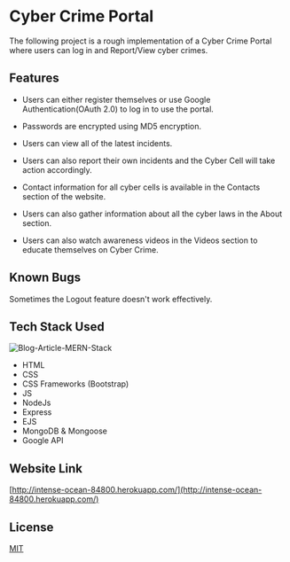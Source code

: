 # Cyber Crime Portal

The following project is a rough implementation of a Cyber Crime Portal where users can log in and Report/View cyber crimes.

## Features

- Users can either register themselves or use Google Authentication(OAuth 2.0) to log in to use the portal.

- Passwords are encrypted using MD5 encryption.

- Users can view all of the latest incidents.

- Users can also report their own incidents and the Cyber Cell will take action accordingly.

- Contact information for all cyber cells is available in the Contacts section of the website.

- Users can also gather information about all the cyber laws in the About section.

- Users can also watch awareness videos in the Videos section to educate themselves on Cyber Crime.

## Known Bugs

Sometimes the Logout feature doesn't work effectively.

## Tech Stack Used
![Blog-Article-MERN-Stack](https://user-images.githubusercontent.com/62372310/112726186-22d61100-8f42-11eb-95db-9be14ee32863.jpg)


- HTML
- CSS
- CSS Frameworks (Bootstrap)
- JS
- NodeJs
- Express
- EJS
- MongoDB & Mongoose
- Google API

##  Website Link   
[http://intense-ocean-84800.herokuapp.com/](http://intense-ocean-84800.herokuapp.com/)


## License
[MIT](https://choosealicense.com/licenses/mit/)
